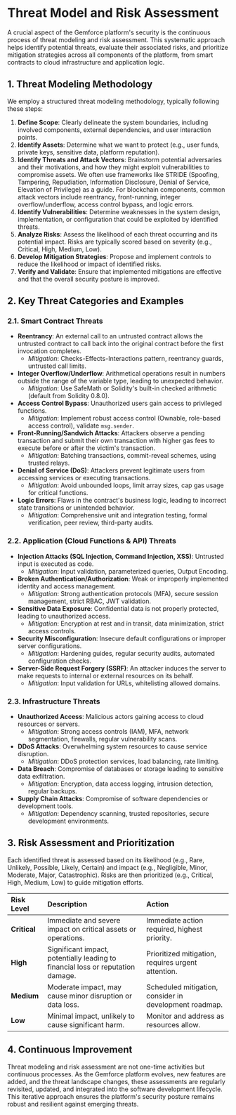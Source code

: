 # Threat Model and Risk Assessment

A crucial aspect of the Gemforce platform's security is the continuous process of threat modeling and risk assessment. This systematic approach helps identify potential threats, evaluate their associated risks, and prioritize mitigation strategies across all components of the platform, from smart contracts to cloud infrastructure and application logic.

## 1. Threat Modeling Methodology

We employ a structured threat modeling methodology, typically following these steps:

1.  **Define Scope**: Clearly delineate the system boundaries, including involved components, external dependencies, and user interaction points.
2.  **Identify Assets**: Determine what we want to protect (e.g., user funds, private keys, sensitive data, platform reputation).
3.  **Identify Threats and Attack Vectors**: Brainstorm potential adversaries and their motivations, and how they might exploit vulnerabilities to compromise assets. We often use frameworks like STRIDE (Spoofing, Tampering, Repudiation, Information Disclosure, Denial of Service, Elevation of Privilege) as a guide. For blockchain components, common attack vectors include reentrancy, front-running, integer overflow/underflow, access control bypass, and logic errors.
4.  **Identify Vulnerabilities**: Determine weaknesses in the system design, implementation, or configuration that could be exploited by identified threats.
5.  **Analyze Risks**: Assess the likelihood of each threat occurring and its potential impact. Risks are typically scored based on severity (e.g., Critical, High, Medium, Low).
6.  **Develop Mitigation Strategies**: Propose and implement controls to reduce the likelihood or impact of identified risks.
7.  **Verify and Validate**: Ensure that implemented mitigations are effective and that the overall security posture is improved.

## 2. Key Threat Categories and Examples

### 2.1. Smart Contract Threats

*   **Reentrancy**: An external call to an untrusted contract allows the untrusted contract to call back into the original contract before the first invocation completes.
    *   *Mitigation*: Checks-Effects-Interactions pattern, reentrancy guards, untrusted call limits.
*   **Integer Overflow/Underflow**: Arithmetical operations result in numbers outside the range of the variable type, leading to unexpected behavior.
    *   *Mitigation*: Use SafeMath or Solidity's built-in checked arithmetic (default from Solidity 0.8.0).
*   **Access Control Bypass**: Unauthorized users gain access to privileged functions.
    *   *Mitigation*: Implement robust access control (Ownable, role-based access control), validate `msg.sender`.
*   **Front-Running/Sandwich Attacks**: Attackers observe a pending transaction and submit their own transaction with higher gas fees to execute before or after the victim's transaction.
    *   *Mitigation*: Batching transactions, commit-reveal schemes, using trusted relays.
*   **Denial of Service (DoS)**: Attackers prevent legitimate users from accessing services or executing transactions.
    *   *Mitigation*: Avoid unbounded loops, limit array sizes, cap gas usage for critical functions.
*   **Logic Errors**: Flaws in the contract's business logic, leading to incorrect state transitions or unintended behavior.
    *   *Mitigation*: Comprehensive unit and integration testing, formal verification, peer review, third-party audits.

### 2.2. Application (Cloud Functions & API) Threats

*   **Injection Attacks (SQL Injection, Command Injection, XSS)**: Untrusted input is executed as code.
    *   *Mitigation*: Input validation, parameterized queries, Output Encoding.
*   **Broken Authentication/Authorization**: Weak or improperly implemented identity and access management.
    *   *Mitigation*: Strong authentication protocols (MFA), secure session management, strict RBAC, JWT validation.
*   **Sensitive Data Exposure**: Confidential data is not properly protected, leading to unauthorized access.
    *   *Mitigation*: Encryption at rest and in transit, data minimization, strict access controls.
*   **Security Misconfiguration**: Insecure default configurations or improper server configurations.
    *   *Mitigation*: Hardening guides, regular security audits, automated configuration checks.
*   **Server-Side Request Forgery (SSRF)**: An attacker induces the server to make requests to internal or external resources on its behalf.
    *   *Mitigation*: Input validation for URLs, whitelisting allowed domains.

### 2.3. Infrastructure Threats

*   **Unauthorized Access**: Malicious actors gaining access to cloud resources or servers.
    *   *Mitigation*: Strong access controls (IAM), MFA, network segmentation, firewalls, regular vulnerability scans.
*   **DDoS Attacks**: Overwhelming system resources to cause service disruption.
    *   *Mitigation*: DDoS protection services, load balancing, rate limiting.
*   **Data Breach**: Compromise of databases or storage leading to sensitive data exfiltration.
    *   *Mitigation*: Encryption, data access logging, intrusion detection, regular backups.
*   **Supply Chain Attacks**: Compromise of software dependencies or development tools.
    *   *Mitigation*: Dependency scanning, trusted repositories, secure development environments.

## 3. Risk Assessment and Prioritization

Each identified threat is assessed based on its likelihood (e.g., Rare, Unlikely, Possible, Likely, Certain) and impact (e.g., Negligible, Minor, Moderate, Major, Catastrophic). Risks are then prioritized (e.g., Critical, High, Medium, Low) to guide mitigation efforts.

| Risk Level | Description                                                  | Action                                                     |
| :--------- | :----------------------------------------------------------- | :--------------------------------------------------------- |
| **Critical**   | Immediate and severe impact on critical assets or operations. | Immediate action required, highest priority.               |
| **High**       | Significant impact, potentially leading to financial loss or reputation damage. | Prioritized mitigation, requires urgent attention.         |
| **Medium**     | Moderate impact, may cause minor disruption or data loss.    | Scheduled mitigation, consider in development roadmap.     |
| **Low**        | Minimal impact, unlikely to cause significant harm.          | Monitor and address as resources allow.                    |

## 4. Continuous Improvement

Threat modeling and risk assessment are not one-time activities but continuous processes. As the Gemforce platform evolves, new features are added, and the threat landscape changes, these assessments are regularly revisited, updated, and integrated into the software development lifecycle. This iterative approach ensures the platform's security posture remains robust and resilient against emerging threats.